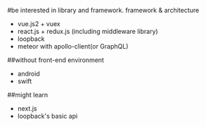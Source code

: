 #be interested in library and framework.
framework & architecture
- vue.js2 + vuex
- react.js + redux.js (including middleware library)
- loopback
- meteor with apollo-client(or GraphQL)  

##without front-end environment  
- android
- swift  

##might learn
- next.js
- loopback's basic api
